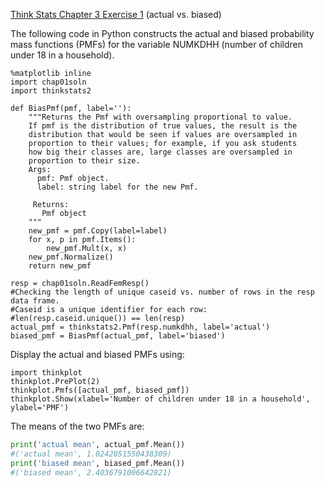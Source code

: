 [Think Stats Chapter 3 Exercise 1](http://greenteapress.com/thinkstats2/html/thinkstats2004.html#toc31) (actual vs. biased)

The following code in Python constructs the actual and biased probability mass functions (PMFs) for the
variable NUMKDHH (number of children under 18 in a household).

```
%matplotlib inline
import chap01soln
import thinkstats2

def BiasPmf(pmf, label=''):
    """Returns the Pmf with oversampling proportional to value.
    If pmf is the distribution of true values, the result is the
    distribution that would be seen if values are oversampled in
    proportion to their values; for example, if you ask students
    how big their classes are, large classes are oversampled in
    proportion to their size.
    Args:
      pmf: Pmf object.
      label: string label for the new Pmf.

     Returns:
       Pmf object
    """
    new_pmf = pmf.Copy(label=label)
    for x, p in pmf.Items():
        new_pmf.Mult(x, x)
    new_pmf.Normalize()
    return new_pmf

resp = chap01soln.ReadFemResp()
#Checking the length of unique caseid vs. number of rows in the resp data frame.
#Caseid is a unique identifier for each row:  
#len(resp.caseid.unique()) == len(resp)
actual_pmf = thinkstats2.Pmf(resp.numkdhh, label='actual')
biased_pmf = BiasPmf(actual_pmf, label='biased')
```

Display the actual and biased PMFs using:
```
import thinkplot
thinkplot.PrePlot(2)
thinkplot.Pmfs([actual_pmf, biased_pmf])
thinkplot.Show(xlabel='Number of children under 18 in a household', ylabel='PMF')
```

The means of the two PMFs are:
```python
print('actual mean', actual_pmf.Mean())
#('actual mean', 1.0242051550438309)
print('biased mean', biased_pmf.Mean())
#('biased mean', 2.4036791006642821)
```
